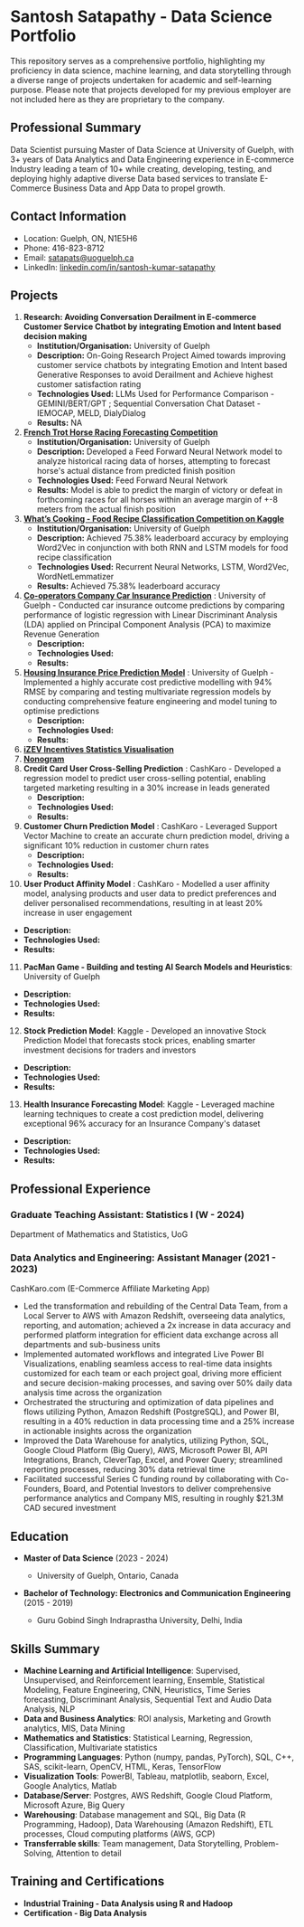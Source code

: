 # Santosh Satapathy - Data Science Portfolio

This repository serves as a comprehensive portfolio, highlighting my proficiency in data science, machine learning, and data storytelling through a diverse range of projects undertaken for academic and self-learning purpose. Please note that projects developed for my previous employer are not included here as they are proprietary to the company.

## Professional Summary
Data Scientist pursuing Master of Data Science at University of Guelph, with 3+ years of Data Analytics and Data Engineering experience in E-commerce Industry leading a team of 10+ while creating, developing, testing, and deploying highly adaptive diverse Data based services to translate E-Commerce Business Data and App Data to propel growth.

## Contact Information
- Location: Guelph, ON, N1E5H6
- Phone: 416-823-8712
- Email: satapats@uoguelph.ca
- LinkedIn: [linkedin.com/in/santosh-kumar-satapathy](https://www.linkedin.com/in/santosh-kumar-satapathy)

## Projects

1. **Research: Avoiding Conversation Derailment in E-commerce Customer Service Chatbot by integrating Emotion and Intent based decision making**
   - **Institution/Organisation:** University of Guelph
   - **Description:** On-Going Research Project Aimed towards improving customer service chatbots by integrating Emotion and Intent based Generative Responses to avoid Derailment and Achieve highest customer satisfaction rating
   - **Technologies Used:** LLMs Used for Performance Comparison - GEMINI/BERT/GPT ; Sequential Conversation Chat Dataset - IEMOCAP, MELD, DialyDialog
   - **Results:** NA
2. **[French Trot Horse Racing Forecasting Competition](https://github.com/SantoshSatapathy/Santosh_Portfolio/tree/main/French%20Trot%20Horse%20Racing%20Forecasting)**
   - **Institution/Organisation:** University of Guelph
   - **Description:** Developed a Feed Forward Neural Network model to analyze historical racing data of horses, attempting to forecast horse's actual distance from predicted finish position
   - **Technologies Used:** Feed Forward Neural Network
   - **Results:** Model is able to predict the margin of victory or defeat in forthcoming races for all horses within an average margin of +-8 meters from the actual finish position
3. **[What’s Cooking - Food Recipe Classification Competition on Kaggle](https://github.com/SantoshSatapathy/Santosh_Portfolio/tree/main/What's%20Cooking%20-%20Food%20Recipe%20Classification%20Using%20Recurrent%20Neural%20Network)**
   - **Institution/Organisation:** University of Guelph
   - **Description:** Achieved 75.38% leaderboard accuracy by employing Word2Vec in conjunction with both RNN and LSTM models for food recipe classification
   - **Technologies Used:** Recurrent Neural Networks, LSTM, Word2Vec, WordNetLemmatizer
   - **Results:** Achieved 75.38% leaderboard accuracy
4. **[Co-operators Company Car Insurance Prediction](https://github.com/SantoshSatapathy/Santosh_Portfolio/tree/main/Co-operators%20Company%20Car%20Insurance%20Prediction)** : University of Guelph - Conducted car insurance outcome predictions by comparing performance of logistic regression with Linear Discriminant Analysis (LDA) applied on Principal Component Analysis (PCA) to maximize Revenue Generation
   - **Description:** 
   - **Technologies Used:** 
   - **Results:**
5. **[Housing Insurance Price Prediction Model](https://github.com/SantoshSatapathy/Santosh_Portfolio/tree/main/Housing%20Insurance%20Price%20Prediction)** : University of Guelph - Implemented a highly accurate cost predictive modelling with 94% RMSE by comparing and testing multivariate regression models by conducting comprehensive feature engineering and model tuning to optimise predictions
   - **Description:** 
   - **Technologies Used:** 
   - **Results:**
6. **[iZEV Incentives Statistics Visualisation](https://github.com/SantoshSatapathy/Santosh_Portfolio/tree/main/iZEV%20Incentives%20Statistics%20Visualisation)**
7. **[Nonogram](https://github.com/SantoshSatapathy/Santosh_Portfolio/tree/main/ArtificialIntelligence_Assignment2_NonogramSolverAndGenerator)**
8. **Credit Card User Cross-Selling Prediction** : CashKaro - Developed a regression model to predict user cross-selling potential, enabling targeted marketing resulting in a 30% increase in leads generated
   - **Description:** 
   - **Technologies Used:** 
   - **Results:**
9. **Customer Churn Prediction Model** : CashKaro - Leveraged Support Vector Machine to create an accurate churn prediction model, driving a significant 10% reduction in customer churn rates
   - **Description:** 
   - **Technologies Used:** 
   - **Results:**
10. **User Product Affinity Model** : CashKaro - Modelled a user affinity model, analysing products and user data to predict preferences and deliver personalised recommendations, resulting in at least 20% increase in user engagement
   - **Description:** 
   - **Technologies Used:** 
   - **Results:**
11. **PacMan Game - Building and testing AI Search Models and Heuristics**: University of Guelph
   - **Description:** 
   - **Technologies Used:** 
   - **Results:**
12. **Stock Prediction Model**: Kaggle - Developed an innovative Stock Prediction Model that forecasts stock prices, enabling smarter investment decisions for traders and investors
   - **Description:** 
   - **Technologies Used:** 
   - **Results:**
13. **Health Insurance Forecasting Model**: Kaggle - Leveraged machine learning techniques to create a cost prediction model, delivering exceptional 96% accuracy for an Insurance Company's dataset
   - **Description:** 
   - **Technologies Used:** 
   - **Results:**

## Professional Experience
### Graduate Teaching Assistant: Statistics I (W - 2024)
Department of Mathematics and Statistics, UoG

### Data Analytics and Engineering: Assistant Manager (2021 - 2023)
CashKaro.com (E-Commerce Affiliate Marketing App)
- Led the transformation and rebuilding of the Central Data Team, from a Local Server to AWS with Amazon Redshift, overseeing data analytics, reporting, and automation; achieved a 2x increase in data accuracy and performed platform integration for efficient data exchange across all departments and sub-business units
- Implemented automated workflows and integrated Live Power BI Visualizations, enabling seamless access to real-time data insights customized for each team or each project goal, driving more efficient and secure decision-making processes, and saving over 50% daily data analysis time across the organization
- Orchestrated the structuring and optimization of data pipelines and flows utilizing Python, Amazon Redshift (PostgreSQL), and Power BI, resulting in a 40% reduction in data processing time and a 25% increase in actionable insights across the organization
- Improved the Data Warehouse for analytics, utilizing Python, SQL, Google Cloud Platform (Big Query), AWS, Microsoft Power BI, API Integrations, Branch, CleverTap, Excel, and Power Query; streamlined reporting processes, reducing 30% data retrieval time
- Facilitated successful Series C funding round by collaborating with Co-Founders, Board, and Potential Investors to deliver comprehensive performance analytics and Company MIS, resulting in roughly $21.3M CAD secured investment

## Education
- **Master of Data Science** (2023 - 2024)
  - University of Guelph, Ontario, Canada

- **Bachelor of Technology: Electronics and Communication Engineering** (2015 - 2019)
  - Guru Gobind Singh Indraprastha University, Delhi, India

## Skills Summary
- **Machine Learning and Artificial Intelligence**: Supervised, Unsupervised, and Reinforcement learning, Ensemble, Statistical Modeling, Feature Engineering, CNN, Heuristics, Time Series forecasting, Discriminant Analysis, Sequential Text and Audio Data Analysis, NLP
- **Data and Business Analytics**: ROI analysis, Marketing and Growth analytics, MIS, Data Mining
- **Mathematics and Statistics**: Statistical Learning, Regression, Classification, Multivariate statistics
- **Programming Languages**: Python (numpy, pandas, PyTorch), SQL, C++, SAS, scikit-learn, OpenCV, HTML, Keras, TensorFlow
- **Visualization Tools**: PowerBI, Tableau, matplotlib, seaborn, Excel, Google Analytics, Matlab
- **Database/Server**: Postgres, AWS Redshift, Google Cloud Platform, Microsoft Azure, Big Query
- **Warehousing**: Database management and SQL, Big Data (R Programming, Hadoop), Data Warehousing (Amazon Redshift), ETL processes, Cloud computing platforms (AWS, GCP)
- **Transferrable skills**: Team management, Data Storytelling, Problem-Solving, Attention to detail

## Training and Certifications
- **Industrial Training - Data Analysis using R and Hadoop**
- **Certification - Big Data Analysis**

